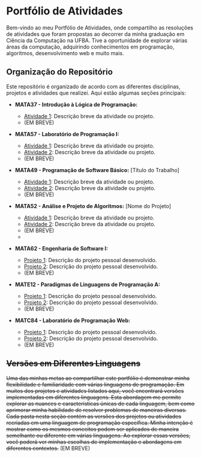 
# Portfólio de Atividades

Bem-vindo ao meu Portfólio de Atividades, onde compartilho as resoluções de atividades que foram propostas ao decorrer da minha graduação em Ciência da Computação na UFBA. Tive a oportunidade de explorar várias áreas da computação, adquirindo conhecimentos em programação, algoritmos, desenvolvimento web e muito mais.

## Organização do Repositório

Este repositório é organizado de acordo com as diferentes disciplinas, projetos e atividades que realizei. Aqui estão algumas seções principais:

- **MATA37 - Introdução à Lógica de Programação:**
  - [Atividade 1](caminho/para/atividade1): Descrição breve da atividade ou projeto.
  - (EM BREVE)

- **MATA57 - Laboratório de Programação I:**
  - [Atividade 1](caminho/para/atividade1): Descrição breve da atividade ou projeto.
  - [Atividade 2](caminho/para/atividade2): Descrição breve da atividade ou projeto.
  - (EM BREVE)

- **MATA49 - Programação de Software Básico:** [Título do Trabalho]
  - [Atividade 1](caminho/para/atividade1): Descrição breve da atividade ou projeto.
  - [Atividade 2](caminho/para/atividade2): Descrição breve da atividade ou projeto.
  - (EM BREVE)

- **MATA52 - Análise e Projeto de Algoritmos:** [Nome do Projeto]
  - [Atividade 1](caminho/para/atividade1): Descrição breve da atividade ou projeto.
  - [Atividade 2](caminho/para/atividade2): Descrição breve da atividade ou projeto.
  - (EM BREVE)
  - 
- **MATA62 - Engenharia de Software I:**
  - [Projeto 1](caminho/para/projeto1): Descrição do projeto pessoal desenvolvido.
  - [Projeto 2](caminho/para/projeto2): Descrição do projeto pessoal desenvolvido.
  - (EM BREVE)

- **MATE12 - Paradigmas de Linguagens de Programação A:**
  - [Projeto 1](caminho/para/projeto1): Descrição do projeto pessoal desenvolvido.
  - [Projeto 2](caminho/para/projeto2): Descrição do projeto pessoal desenvolvido.
  - (EM BREVE)

- **MATC84 - Laboratório de Programação Web:**
  - [Projeto 1](caminho/para/projeto1): Descrição do projeto pessoal desenvolvido.
  - [Projeto 2](caminho/para/projeto2): Descrição do projeto pessoal desenvolvido.
  - (EM BREVE)

## <s>Versões em Diferentes Linguagens</s>
<s>Uma das minhas metas ao compartilhar este portfólio é demonstrar minha flexibilidade e familiaridade com várias linguagens de programação. Em muitos dos projetos e atividades listados aqui, você encontrará versões implementadas em diferentes linguagens. Esta abordagem me permite explorar as nuances e características únicas de cada linguagem, bem como aprimorar minha habilidade de resolver problemas de maneiras diversas. Cada pasta nesta seção contém as versões dos projetos ou atividades recriadas em uma linguagem de programação específica. Minha intenção é mostrar como os mesmos conceitos podem ser aplicados de maneira semelhante ou diferente em várias linguagens. Ao explorar essas versões, você poderá ver minhas escolhas de implementação e abordagens em diferentes contextos.</s> (EM BREVE)

